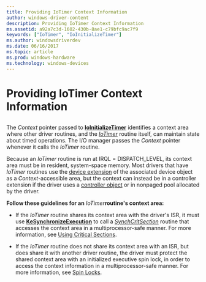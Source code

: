 ```yaml
---
title: Providing IoTimer Context Information
author: windows-driver-content
description: Providing IoTimer Context Information
ms.assetid: a92a7c3d-1602-430b-8ae1-c79bfc9ac7f9
keywords: ["IoTimer", "IoInitializeTimer"]
ms.author: windowsdriverdev
ms.date: 06/16/2017
ms.topic: article
ms.prod: windows-hardware
ms.technology: windows-devices
---
```


# Providing IoTimer Context Information


## <a href="" id="ddk-providing-iotimer-context-information-kg"></a>


The *Context* pointer passed to [**IoInitializeTimer**](https://msdn.microsoft.com/library/windows/hardware/ff549344) identifies a context area where other driver routines, and the [*IoTimer*](https://msdn.microsoft.com/library/windows/hardware/ff550381) routine itself, can maintain state about timed operations. The I/O manager passes the *Context* pointer whenever it calls the *IoTimer* routine.

Because an *IoTimer* routine is run at IRQL = DISPATCH\_LEVEL, its context area must be in resident, system-space memory. Most drivers that have *IoTimer* routines use the [device extension](device-extensions.md) of the associated device object as a *Context*-accessible area, but the context can instead be in a controller extension if the driver uses a [controller object](using-controller-objects.md) or in nonpaged pool allocated by the driver.

**Follow these guidelines for an** *IoTimer***routine's context area:**

-   If the *IoTimer* routine shares its context area with the driver's ISR, it must use [**KeSynchronizeExecution**](https://msdn.microsoft.com/library/windows/hardware/ff553302) to call a [*SynchCritSection*](https://msdn.microsoft.com/library/windows/hardware/ff563928) routine that accesses the context area in a multiprocessor-safe manner. For more information, see [Using Critical Sections](using-critical-sections.md).

-   If the *IoTimer* routine does not share its context area with an ISR, but does share it with another driver routine, the driver must protect the shared context area with an initialized executive spin lock, in order to access the context information in a multiprocessor-safe manner. For more information, see [Spin Locks](spin-locks.md).

 

 




